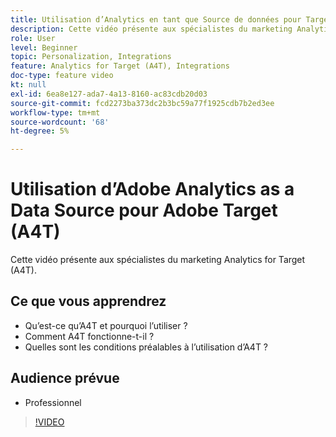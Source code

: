 ```yaml
---
title: Utilisation d’Analytics en tant que Source de données pour Target (A4T)
description: Cette vidéo présente aux spécialistes du marketing Analytics for Target (A4T).
role: User
level: Beginner
topic: Personalization, Integrations
feature: Analytics for Target (A4T), Integrations
doc-type: feature video
kt: null
exl-id: 6ea8e127-ada7-4a13-8160-ac83cdb20d03
source-git-commit: fcd2273ba373dc2b3bc59a77f1925cdb7b2ed3ee
workflow-type: tm+mt
source-wordcount: '68'
ht-degree: 5%

---
```


# Utilisation d’Adobe Analytics as a Data Source pour Adobe Target (A4T)

Cette vidéo présente aux spécialistes du marketing Analytics for Target (A4T).

## Ce que vous apprendrez

* Qu’est-ce qu’A4T et pourquoi l’utiliser ?
* Comment A4T fonctionne-t-il ?
* Quelles sont les conditions préalables à l’utilisation d’A4T ?

## Audience prévue

* Professionnel

>[!VIDEO](https://video.tv.adobe.com/v/17384/?quality=12)
